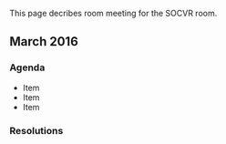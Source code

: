This page decribes room meeting for the SOCVR room.

## March 2016

### Agenda

* Item
* Item
* Item

### Resolutions

<!-- fill in what we decide on -->

<!-- Please fill in the rest -->
